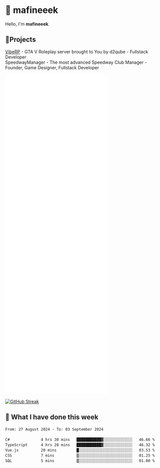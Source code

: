 # 👋 mafineeek
Hello, I'm **mafineeek**.

## 📝Projects

[VibeRP](https://v-rp.pl) - GTA V Roleplay server brought to You by d2qube - Fullstack Developer<br/>
SpeedwayManager - The most advanced Speedway Club Manager - Founder, Game Designer, Fullstack Developer


![](./github-metrics.svg)

[![GitHub Streak](https://streak-stats.demolab.com/?user=mafineeek)](https://git.io/streak-stats)

## 📰 What I have done this week
<!--START_SECTION:waka-->

```txt
From: 27 August 2024 - To: 03 September 2024

C#              4 hrs 30 mins   ███████████▓░░░░░░░░░░░░░   46.66 %
TypeScript      4 hrs 28 mins   ███████████▓░░░░░░░░░░░░░   46.32 %
Vue.js          20 mins         █░░░░░░░░░░░░░░░░░░░░░░░░   03.53 %
CSS             7 mins          ▒░░░░░░░░░░░░░░░░░░░░░░░░   01.25 %
SQL             5 mins          ▒░░░░░░░░░░░░░░░░░░░░░░░░   01.00 %
```

<!--END_SECTION:waka-->
